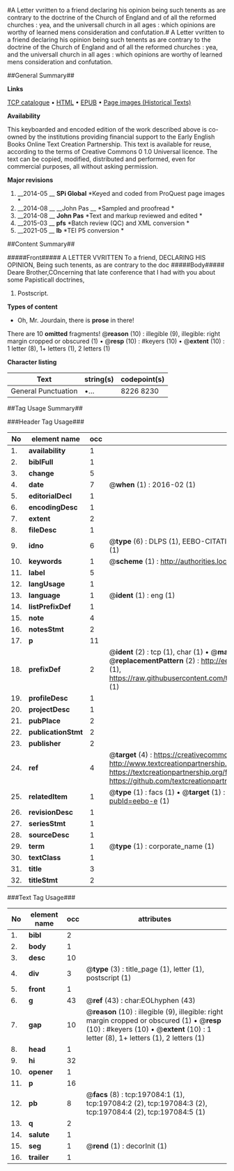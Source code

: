 #A Letter vvritten to a friend declaring his opinion being such tenents as are contrary to the doctrine of the Church of England and of all the reformed churches : yea, and the universall church in all ages : which opinions are worthy of learned mens consideration and confutation.#
A Letter vvritten to a friend declaring his opinion being such tenents as are contrary to the doctrine of the Church of England and of all the reformed churches : yea, and the universall church in all ages : which opinions are worthy of learned mens consideration and confutation.

##General Summary##

**Links**

[TCP catalogue](http://www.ota.ox.ac.uk/tcp/)  • 
[HTML](http://tei.it.ox.ac.uk/tcp/Texts-HTML/free/B25/B25924.html)  • 
[EPUB](http://tei.it.ox.ac.uk/tcp/Texts-EPUB/free/B25/B25924.epub) • 
[Page images (Historical Texts)](https://historicaltexts.jisc.ac.uk/eebo-12179453e)

**Availability**

This keyboarded and encoded edition of the work described above is co-owned by the
    institutions providing financial support to the Early English Books Online Text Creation
    Partnership. This text is available for reuse, according to the terms of  Creative Commons 0 1.0 Universal
    licence. The text can be copied, modified, distributed and performed, even for commercial
    purposes, all without asking permission.

**Major revisions**

1. __2014-05 __ __SPi Global__ *Keyed and coded from ProQuest page images *
1. __2014-08 __ __John Pas __ *Sampled and proofread *
1. __2014-08 __ __John Pas__ *Text and markup reviewed and edited *
1. __2015-03 __ __pfs__ *Batch review (QC) and XML conversion *
1. __2021-05 __ __lb__ *TEI P5 conversion *

##Content Summary##

#####Front#####
A LETTER VVRITTEN To a friend, DECLARING HIS OPINION, Being such tenents, as are contrary to the doc
#####Body#####
Deare Brother,COncerning that late conference that I had with you about some Papisticall doctrines, 
1. Postscript.

**Types of content**

  * Oh, Mr. Jourdain, there is **prose** in there!

There are 10 **omitted** fragments! 
 @__reason__ (10) : illegible (9), illegible: right margin cropped or obscured (1)  •  @__resp__ (10) : #keyers (10)  •  @__extent__ (10) : 1 letter (8), 1+ letters (1), 2 letters (1)

**Character listing**


|Text|string(s)|codepoint(s)|
|---|---|---|
|General Punctuation|•…|8226 8230|

##Tag Usage Summary##

###Header Tag Usage###

|No|element name|occ|attributes|
|---|---|---|---|
|1.|__availability__|1||
|2.|__biblFull__|1||
|3.|__change__|5||
|4.|__date__|7| @__when__ (1) : 2016-02 (1)|
|5.|__editorialDecl__|1||
|6.|__encodingDesc__|1||
|7.|__extent__|2||
|8.|__fileDesc__|1||
|9.|__idno__|6| @__type__ (6) : DLPS (1), EEBO-CITATION (1), VID (1), EEBO-PROQUEST (1), STC (1), OCLC (1)|
|10.|__keywords__|1| @__scheme__ (1) : http://authorities.loc.gov/ (1)|
|11.|__label__|5||
|12.|__langUsage__|1||
|13.|__language__|1| @__ident__ (1) : eng (1)|
|14.|__listPrefixDef__|1||
|15.|__note__|4||
|16.|__notesStmt__|2||
|17.|__p__|11||
|18.|__prefixDef__|2| @__ident__ (2) : tcp (1), char (1)  •  @__matchPattern__ (2) : ([0-9\-]+):([0-9IVX]+) (1), (.+) (1)  •  @__replacementPattern__ (2) : http://eebo.chadwyck.com/downloadtiff?vid=$1&page=$2 (1), https://raw.githubusercontent.com/textcreationpartnership/Texts/master/tcpchars.xml#$1 (1)|
|19.|__profileDesc__|1||
|20.|__projectDesc__|1||
|21.|__pubPlace__|2||
|22.|__publicationStmt__|2||
|23.|__publisher__|2||
|24.|__ref__|4| @__target__ (4) : https://creativecommons.org/publicdomain/zero/1.0/ (1), http://www.textcreationpartnership.org/docs/. (1), https://textcreationpartnership.org/faq/#faq05 (1), https://github.com/textcreationpartnership (1)|
|25.|__relatedItem__|1| @__type__ (1) : facs (1)  •  @__target__ (1) : https://data.historicaltexts.jisc.ac.uk/view?pubId=eebo-e (1)|
|26.|__revisionDesc__|1||
|27.|__seriesStmt__|1||
|28.|__sourceDesc__|1||
|29.|__term__|1| @__type__ (1) : corporate_name (1)|
|30.|__textClass__|1||
|31.|__title__|3||
|32.|__titleStmt__|2||


###Text Tag Usage###

|No|element name|occ|attributes|
|---|---|---|---|
|1.|__bibl__|2||
|2.|__body__|1||
|3.|__desc__|10||
|4.|__div__|3| @__type__ (3) : title_page (1), letter (1), postscript (1)|
|5.|__front__|1||
|6.|__g__|43| @__ref__ (43) : char:EOLhyphen (43)|
|7.|__gap__|10| @__reason__ (10) : illegible (9), illegible: right margin cropped or obscured (1)  •  @__resp__ (10) : #keyers (10)  •  @__extent__ (10) : 1 letter (8), 1+ letters (1), 2 letters (1)|
|8.|__head__|1||
|9.|__hi__|32||
|10.|__opener__|1||
|11.|__p__|16||
|12.|__pb__|8| @__facs__ (8) : tcp:197084:1 (1), tcp:197084:2 (2), tcp:197084:3 (2), tcp:197084:4 (2), tcp:197084:5 (1)|
|13.|__q__|2||
|14.|__salute__|1||
|15.|__seg__|1| @__rend__ (1) : decorInit (1)|
|16.|__trailer__|1||
